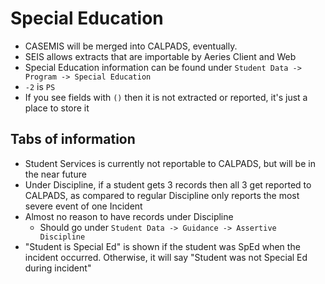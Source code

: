 Special Education
====

- CASEMIS will be merged into CALPADS, eventually.
- SEIS allows extracts that are importable by Aeries Client and Web
- Special Education information can be found under `Student Data -> Program -> Special Education`
- `-2` is `PS`
- If you see fields with `()` then it is not extracted or reported, it's just a place to store it


Tabs of information
----
- Student Services is currently not reportable to CALPADS, but will be in the near future
- Under Discipline, if a student gets 3 records then all 3 get reported to CALPADS, as compared to regular Discipline only reports the most severe event of one Incident
- Almost no reason to have records under Discipline
  - Should go under `Student Data -> Guidance -> Assertive Discipline`
- "Student is Special Ed" is shown if the student was SpEd when the incident occurred. Otherwise, it will say "Student was not Special Ed during incident"

